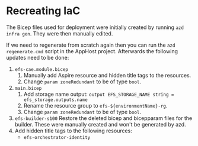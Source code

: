 # Recreating IaC

The Bicep files used for deployment were initially created by running `azd infra gen`. They were then manually edited.

If we need to regenerate from scratch again then you can run the `azd regenerate.cmd` script in the AppHost project. Afterwards the following updates need to be done:

1. `efs-cae.module.bicep`
   1. Manually add Aspire resource and hidden title tags to the resources.
   2. Change ```param zoneRedundant``` to be of type ```bool```.
2. `main.bicep`
   1. Add storage name output: ```output EFS_STORAGE_NAME string = efs_storage.outputs.name```
   2. Rename the resource group to ```efs-${environmentName}-rg```.
   3. Change ```param zoneRedundant``` to be of type ```bool```.
3. `efs-builder-s100` Restore the deleted bicep and bicepparam files for the builder. These were manually created and won't be generated by azd.
4. Add hidden title tags to the following resources:
   - `efs-orchestrator-identity`
